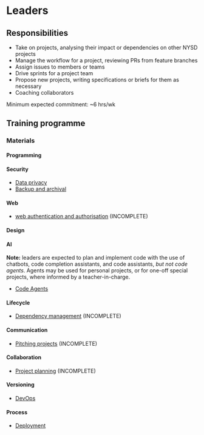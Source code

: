 # Leaders

## Responsibilities

- Take on projects, analysing their impact or dependencies on other NYSD projects
- Manage the workflow for a project, reviewing PRs from feature branches
- Assign issues to members or teams
- Drive sprints for a project team
- Propose new projects, writing specifications or briefs for them as necessary
- Coaching collaborators

Minimum expected commitment: ~6 hrs/wk

## Training programme

### Materials

#### Programming

#### Security

- [Data privacy](training/data-privacy-and-security.md)
- [Backup and archival](training/backup-and-archival.md)

#### Web

- [web authentication and authorisation](training/web-authentication-authorisation.md) (INCOMPLETE)

#### Design

#### AI

**Note:** leaders are expected to plan and implement code with the use of chatbots, code completion assistants, and code assistants, _but not code agents_. Agents may be used for personal projects, or for one-off special projects, where informed by a teacher-in-charge.

- [Code Agents](training/code-agents.md)

#### Lifecycle

- [Dependency management](training/dependency-management.md) (INCOMPLETE)

#### Communication

- [Pitching projects](training/pitching-projects.md) (INCOMPLETE)

#### Collaboration

- [Project planning](training/project-planning.md) (INCOMPLETE)

#### Versioning

- [DevOps](training/devops.md)

#### Process

- [Deployment](training/deployment.md)
